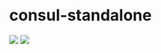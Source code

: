 # consul-standalone

[![](https://images.microbadger.com/badges/version/ldejager/consul-standalone.svg)](http://microbadger.com/images/ldejager/consul-standalone "Get your own version badge on microbadger.com") [![](https://images.microbadger.com/badges/image/ldejager/consul-standalone.svg)](http://microbadger.com/images/ldejager/consul-standalone "Get your own image badge on microbadger.com")

